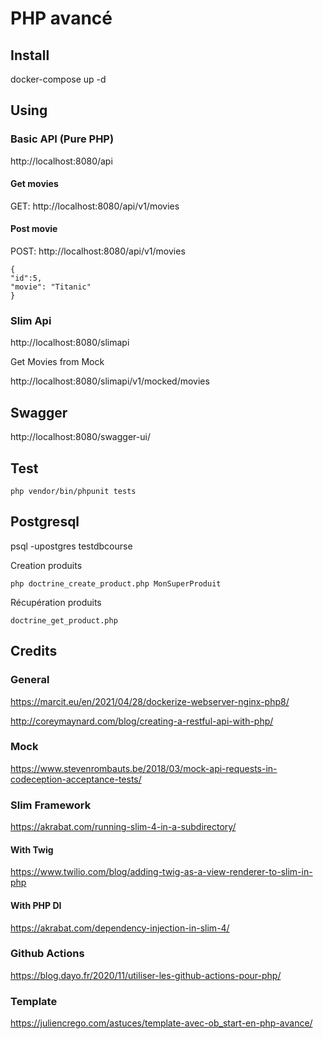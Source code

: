 # PHP avancé


## Install

docker-compose up -d


## Using

### Basic API (Pure PHP)

http://localhost:8080/api 

#### Get movies

GET: http://localhost:8080/api/v1/movies

#### Post movie

POST: http://localhost:8080/api/v1/movies

    {
    "id":5,
    "movie": "Titanic"
    }

### Slim Api

http://localhost:8080/slimapi

Get Movies from Mock

http://localhost:8080/slimapi/v1/mocked/movies


## Swagger

http://localhost:8080/swagger-ui/

## Test

    php vendor/bin/phpunit tests


## Postgresql

psql -upostgres testdbcourse

Creation produits

    php doctrine_create_product.php MonSuperProduit

Récupération produits

    doctrine_get_product.php


## Credits

### General

https://marcit.eu/en/2021/04/28/dockerize-webserver-nginx-php8/

http://coreymaynard.com/blog/creating-a-restful-api-with-php/

### Mock

https://www.stevenrombauts.be/2018/03/mock-api-requests-in-codeception-acceptance-tests/

### Slim Framework

https://akrabat.com/running-slim-4-in-a-subdirectory/

#### With Twig

https://www.twilio.com/blog/adding-twig-as-a-view-renderer-to-slim-in-php

#### With PHP DI

https://akrabat.com/dependency-injection-in-slim-4/

### Github Actions

https://blog.dayo.fr/2020/11/utiliser-les-github-actions-pour-php/


### Template

https://juliencrego.com/astuces/template-avec-ob_start-en-php-avance/